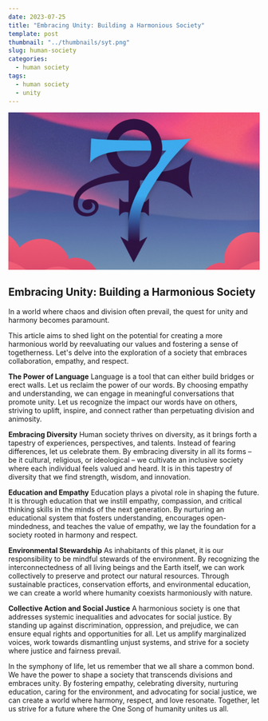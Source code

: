 ```yaml
---
date: 2023-07-25
title: "Embracing Unity: Building a Harmonious Society"
template: post
thumbnail: "../thumbnails/syt.png"
slug: human-society
categories:
  - human society
tags:
  - human society
  - unity
---
```


<img src="../images/sy.png" alt="Love Symbol"/>

## Embracing Unity: Building a Harmonious Society

In a world where chaos and division often prevail, the quest for unity and harmony becomes paramount.

This article aims to shed light on the potential for creating a more harmonious world by reevaluating our values and fostering a sense of togetherness. Let's delve into the exploration of a society that embraces collaboration, empathy, and respect.

**The Power of Language**
Language is a tool that can either build bridges or erect walls. Let us reclaim the power of our words. By choosing empathy and understanding, we can engage in meaningful conversations that promote unity. Let us recognize the impact our words have on others, striving to uplift, inspire, and connect rather than perpetuating division and animosity.

**Embracing Diversity**
Human society thrives on diversity, as it brings forth a tapestry of experiences, perspectives, and talents. Instead of fearing differences, let us celebrate them. By embracing diversity in all its forms – be it cultural, religious, or ideological – we cultivate an inclusive society where each individual feels valued and heard. It is in this tapestry of diversity that we find strength, wisdom, and innovation.

**Education and Empathy**
Education plays a pivotal role in shaping the future. It is through education that we instill empathy, compassion, and critical thinking skills in the minds of the next generation. By nurturing an educational system that fosters understanding, encourages open-mindedness, and teaches the value of empathy, we lay the foundation for a society rooted in harmony and respect.

**Environmental Stewardship**
As inhabitants of this planet, it is our responsibility to be mindful stewards of the environment. By recognizing the interconnectedness of all living beings and the Earth itself, we can work collectively to preserve and protect our natural resources. Through sustainable practices, conservation efforts, and environmental education, we can create a world where humanity coexists harmoniously with nature.

**Collective Action and Social Justice**
A harmonious society is one that addresses systemic inequalities and advocates for social justice. By standing up against discrimination, oppression, and prejudice, we can ensure equal rights and opportunities for all. Let us amplify marginalized voices, work towards dismantling unjust systems, and strive for a society where justice and fairness prevail.

In the symphony of life, let us remember that we all share a common bond. We have the power to shape a society that transcends divisions and embraces unity. By fostering empathy, celebrating diversity, nurturing education, caring for the environment, and advocating for social justice, we can create a world where harmony, respect, and love resonate. Together, let us strive for a future where the One Song of humanity unites us all.
